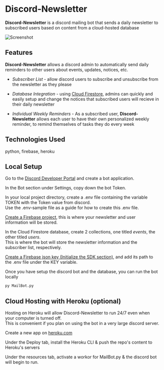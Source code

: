 **Discord-Newsletter**
====
**Discord-Newsletter** is a discord mailing bot that sends a daily newsletter to subscribed users
based on content from a cloud-hosted database

![Screenshot](https://user-images.githubusercontent.com/33171566/126244520-c1acb412-db79-41b6-9c61-ab431bc62ee6.PNG)

## Features
**Discord-Newsletter** allows a discord admin to automatically send daily reminders to other users
about events, updates, notices, etc.

* *Subscriber List* - allow discord users to subscribe and unsubscribe from the newsletter as they please

* *Database Integration* - using [Cloud Firestore](https://firebase.google.com/docs/firestore), admins
can quickly and easily setup and change the notices that subscribed users will recieve in their daily
newsletter

* *Individual Weekly Reminders* - As a subscribed user, **Discord-Newsletter** allows each user to 
have their own personalized weekly reminder, to remind themselves of tasks they do every week

## Technologies Used
python, firebase, heroku  

## Local Setup
Go to the [Discord Developer Portal](https://discord.com/developers/applications) and create a bot application. 

In the Bot section under Settings, copy down the bot Token.

In your local project directory, create a .env file containing the variable TOKEN with the Token value from discord. <br />
Use the .env-sample file as a guide for how to create this .env file.

[Create a Firebase project](https://console.firebase.google.com/), this is where your newsletter and user information will be stored.

In the Cloud Firestore database, create 2 collections, one titled *events*, the other titled *users*. <br /> This is where the bot
will store the newsletter information and the subscriber list, respectively.

[Create a Firebase json key (Initialize the SDK section)](https://firebase.google.com/docs/admin/setup#initialize-sdk), and add its path to the .env file under the KEY variable.

Once you have setup the discord bot and the database, you can run the bot locally
```bash
py MailBot.py
```

## Cloud Hosting with Heroku (optional)
Hosting on Heroku will allow Discord-Newsletter to run 24/7 even when your computer is turned off. <br />
This is convenient if you plan on using the bot in a very large discord server.

Create a new app on [heroku.com](https://id.heroku.com/login)

Under the Deploy tab, install the Heroku CLI & push the repo's content to Heroku's servers

Under the resources tab, activate a workor for MailBot.py & the discord bot will begin to run.
